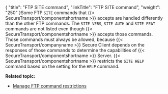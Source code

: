 {
    "title": "FTP SITE command",
    "linkTitle": "FTP SITE command",
    "weight": "250"
}Some FTP `SITE` commands that {{< SecureTransport/componentshortname  >}} accepts are handled differently than the other FTP commands. The `SITE VERS`, `SITE AUTH` and `SITE FEAT` commands are not listed even though {{< SecureTransport/componentshortname  >}} accepts those commands. Those commands must always be allowed, because {{< SecureTransport/companyname  >}} Secure Client depends on the responses of those commands to determine the capabilities of {{< SecureTransport/componentshortname  >}} Server. {{< SecureTransport/componentshortname  >}} restricts the `SITE HELP` command based on the setting for the `HELP` command.

**Related topic:**

-   [Manage FTP command restrictions](../t_st_ftpcommandrestrictions)
